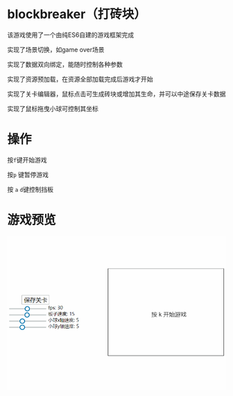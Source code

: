# blockbreaker（打砖块）
该游戏使用了一个由纯ES6自建的游戏框架完成

实现了场景切换，如game over场景

实现了数据双向绑定，能随时控制各种参数

实现了资源预加载，在资源全部加载完成后游戏才开始

实现了关卡编辑器，鼠标点击可生成砖块或增加其生命，并可以中途保存关卡数据

实现了鼠标拖曳小球可控制其坐标

# 操作

按`f`键开始游戏

按`p` 键暂停游戏

按 `a` `d`键控制挡板

# 游戏预览

![](demo.gif)

